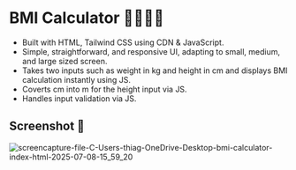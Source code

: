 # BMI Calculator 🏋️‍♀️🏋️‍♂️

- Built with HTML, Tailwind CSS using CDN & JavaScript.
- Simple, straightforward, and responsive UI, adapting to small, medium, and large sized screen.
- Takes two inputs such as weight in kg and height in cm and displays BMI calculation instantly using JS.
- Coverts cm into m for the height input via JS.
- Handles input validation via JS.

## Screenshot 📸
![screencapture-file-C-Users-thiag-OneDrive-Desktop-bmi-calculator-index-html-2025-07-08-15_59_20](https://github.com/user-attachments/assets/4b6dcc66-6094-4832-8ff5-deb77d193159)
